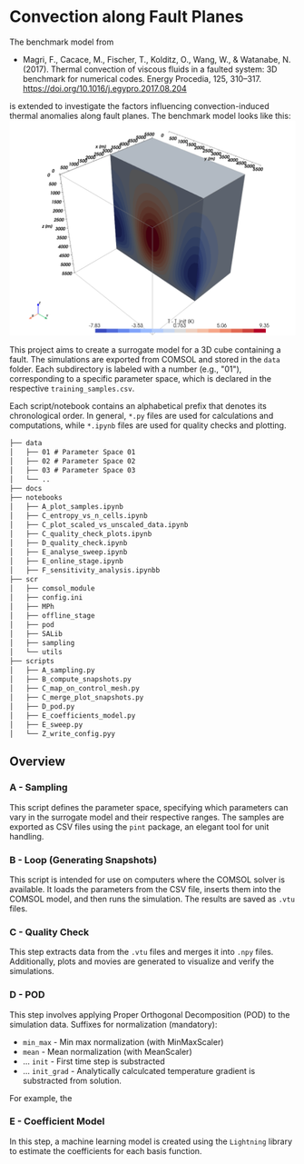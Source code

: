# Convection along Fault Planes

The benchmark model from 
- Magri, F., Cacace, M., Fischer, T., Kolditz, O., Wang, W., & Watanabe, N. (2017). Thermal convection of viscous fluids in a faulted system: 3D benchmark for numerical codes. Energy Procedia, 125, 310–317. https://doi.org/10.1016/j.egypro.2017.08.204

is extended to investigate the factors influencing convection-induced thermal anomalies along fault planes. The benchmark model looks like this:
![Convection Model](docs/Temperature_Benchmark_3D_Fault.png)


This project aims to create a surrogate model for a 3D cube containing a fault. The simulations are exported from COMSOL and stored in the `data` folder. Each subdirectory is labeled with a number (e.g., "01"), corresponding to a specific parameter space, which is declared in the respective `training_samples.csv`.

Each script/notebook contains an alphabetical prefix that denotes its chronological order. In general, `*.py` files are used for calculations and computations, while `*.ipynb` files are used for quality checks and plotting.

````shell
├── data
│   ├── 01 # Parameter Space 01 
│   ├── 02 # Parameter Space 02 
│   ├── 03 # Parameter Space 03 
│   └── ..
├── docs
├── notebooks
│   ├── A_plot_samples.ipynb
│   ├── C_entropy_vs_n_cells.ipynb
│   ├── C_plot_scaled_vs_unscaled_data.ipynb
│   ├── C_quality_check_plots.ipynb
│   ├── D_quality_check.ipynb
│   ├── E_analyse_sweep.ipynb
│   ├── E_online_stage.ipynb
│   ├── F_sensitivity_analysis.ipynbb
├── scr
│   ├── comsol_module
│   ├── config.ini
│   ├── MPh
│   ├── offline_stage
│   ├── pod
│   ├── SALib
│   ├── sampling
│   └── utils
├── scripts
│   ├── A_sampling.py
│   ├── B_compute_snapshots.py
│   ├── C_map_on_control_mesh.py
│   ├── C_merge_plot_snapshots.py
│   ├── D_pod.py
│   ├── E_coefficients_model.py
│   ├── E_sweep.py
│   └── Z_write_config.pyy
````


## Overview

### A - Sampling
This script defines the parameter space, specifying which parameters can vary in the surrogate model and their respective ranges. The samples are exported as CSV files using the `pint` package, an elegant tool for unit handling.

### B - Loop (Generating Snapshots)
This script is intended for use on computers where the COMSOL solver is available. It loads the parameters from the CSV file, inserts them into the COMSOL model, and then runs the simulation. The results are saved as `.vtu` files.

### C - Quality Check
This step extracts data from the `.vtu` files and merges it into `.npy` files. Additionally, plots and movies are generated to visualize and verify the simulations.

### D - POD 
This step involves applying Proper Orthogonal Decomposition (POD) to the simulation data.
Suffixes for normalization (mandatory):
- `min_max` - Min max normalization (with MinMaxScaler)
- `mean` - Mean normalization (with MeanScaler)
- ... `init` - First time step is substracted
- ... `init_grad` - Analytically calculcated temperature gradient is substracted from solution.

For example, the 

### E - Coefficient Model
In this step, a machine learning model is created using the `Lightning` library to estimate the coefficients for each basis function.
